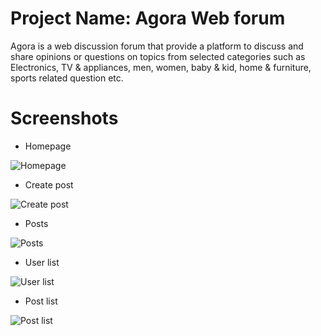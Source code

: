 # Project Name: Agora Web forum

Agora is a web discussion forum that provide a platform to discuss and share opinions or questions on topics from selected categories such as Electronics, TV & appliances, men, women, baby & kid, home & furniture, sports related question etc.

# Screenshots

* Homepage

![Homepage](https://github.com/Web-Forum/public_html/img/scr/1.png)

* Create post

![Create post](https://github.com/AdarshK166/Web-Forum/tree/master/public_html/img/src/2.png)

* Posts

![Posts](https://github.com/AdarshK166/Web-Forum/tree/master/public_html/img/src/3.png)

* User list

![User list](https://github.com/AdarshK166/Web-Forum/tree/master/public_html/img/src/4.png)

* Post list

![Post list](https://github.com/AdarshK166/Web-Forum/tree/master/public_html/img/src/4.png)


